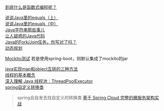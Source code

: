 [到底什么是函数式编程呢？](https://segmentfault.com/a/1190000007540812)

[说说Java里的equals（上）](https://juejin.im/post/59c99cb051882531b21f0a02)  
[说说Java里的equals（中）](https://juejin.im/post/59dac320518825741b5f7b0b)  
[Java字符串那些事儿](https://juejin.im/post/59c8996f6fb9a00a4746dff0)  
[让人疑惑的Java代码](https://juejin.im/post/59c876926fb9a00a67615445)  
[Java的Fork/Join任务，你写对了吗？](https://www.liaoxuefeng.com/article/001493522711597674607c7f4f346628a76145477e2ff82000)  
[动态规划](https://juejin.im/post/5a29d52cf265da43333e4da7)

[Mockito测试](http://www.cnblogs.com/lyy-2016/p/6155445.html)
若是使用spring-boot，则默认集成了mockito的jar

[java实现map和object互转的三种方法](http://www.open-open.com/code/view/1423280939826)  
[线程的基本概念](https://gold.xitu.io/post/58a1ba8786b599006b4877aa)  
[深入理解 Java 线程池：ThreadPoolExecutor](https://juejin.im/entry/58fada5d570c350058d3aaad)  
[spring自定义转换类](http://www.cnblogs.com/caoyc/p/5639652.html)  
> spring会自发去找自定义的转换类
> [基于 Spring Cloud 完整的微服务架构实战](https://github.com/souyunku/spring-boot-cloud)